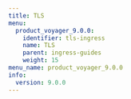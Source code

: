 ```yaml
---
title: TLS
menu:
  product_voyager_9.0.0:
    identifier: tls-ingress
    name: TLS
    parent: ingress-guides
    weight: 15
menu_name: product_voyager_9.0.0
info:
  version: 9.0.0
---
```


